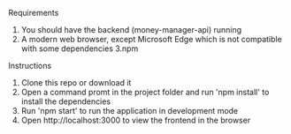 Requirements
1. You should have the backend (money-manager-api) running
2. A modern web browser, except Microsoft Edge which is not compatible with some dependencies
3.npm

Instructions
1. Clone this repo or download it
2. Open a command promt in the project folder and run 'npm install' to install the dependencies
3. Run 'npm start' to run the application in development mode
4. Open http://localhost:3000 to view the frontend in the browser

